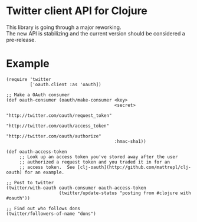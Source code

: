 # Twitter client API for Clojure #
This library is going through a major reworking.  
The new API is stabilizing and the current version should be considered a pre-release.

# Example #

    (require 'twitter
             ['oauth.client :as 'oauth])

    ;; Make a OAuth consumer
    (def oauth-consumer (oauth/make-consumer <key>
                                             <secret>       
                                             "http://twitter.com/oauth/request_token"
                                             "http://twitter.com/oauth/access_token"
                                             "http://twitter.com/oauth/authorize"
                                             :hmac-sha1))

    (def oauth-access-token 
         ;; Look up an access token you've stored away after the user
         ;; authorized a request token and you traded it in for an
         ;; access token.  See [clj-oauth](http://github.com/mattrepl/clj-oauth) for an example.

    ;; Post to twitter
    (twitter/with-oauth oauth-consumer oauth-access-token
                        (twitter/update-status "posting from #clojure with #oauth"))

    ;; Find out who follows dons
    (twitter/followers-of-name "dons")